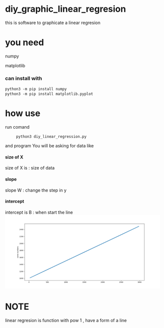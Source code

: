 # diy_graphic_linear_regresion
this is software to graphicate a linear regresion
# you need 

numpy

matplotlib

### can install with 

    python3 -m pip install numpy
    python3 -m pip install matplotlib.pyplot

# how use
run comand

         python3 diy_linear_regression.py

and program  You will be asking for data  like


#### size of X
size of X is : size of data
#### slope
slope W : change the step in y
#### intercept 
intercept is B  : when start the line
![diy_linear_regresion](diy_linear_regresion.png)
# NOTE 
linear regresion is function with pow 1 , have a form of a line 
